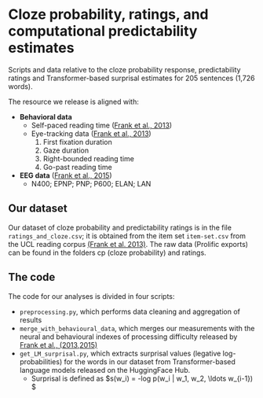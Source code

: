 # Cloze probability, ratings, and computational predictability estimates
Scripts and data relative to the cloze probability response, predictability ratings and Transformer-based surprisal estimates for 205 sentences (1,726 words).

The resource we release is aligned with:
- **Behavioral data**
  - Self-paced reading time ([Frank et al., 2013](https://link.springer.com/article/10.3758/s13428-012-0313-y))
  - Eye-tracking data ([Frank et al., 2013](https://link.springer.com/article/10.3758/s13428-012-0313-y))
    1. First fixation duration
    2. Gaze duration
    3. Right-bounded reading time
    4. Go-past reading time
- **EEG data** ([Frank et al., 2015](https://www.sciencedirect.com/science/article/pii/S0093934X14001515))
  - N400; EPNP; PNP; P600; ELAN; LAN

## Our dataset

Our dataset of cloze probability and predictability ratings is in the file `ratings_and_cloze.csv`; it is obtained from the item set `item-set.csv` from the UCL reading corpus [(Frank et al. 2013)](https://link.springer.com/article/10.3758/s13428-012-0313-y). The raw data (Prolific exports) can be found in the folders cp (cloze probability) and ratings. 

## The code

The code for our analyses is divided in four scripts:
- `preprocessing.py`, which performs data cleaning and aggregation of results
- `merge_with_behavioural_data`, which merges our measurements with the neural and behavioural indexes of processing difficulty released by [Frank et al., (2013,](https://link.springer.com/article/10.3758/s13428-012-0313-y)[2015)](https://www.sciencedirect.com/science/article/pii/S0093934X14001515)
- `get_LM_surprisal.py`, which extracts surprisal values (legative log-probabilities) for the words in our dataset from Transformer-based language models released on the HuggingFace Hub.
  - Surprisal is defined as $s(w_i) = -log p(w_i | w_1, w_2, \ldots w_{i-1}) $
